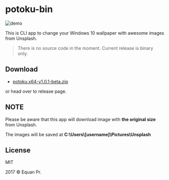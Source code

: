 # potoku-bin

![demo](https://github.com/junwatu/potoku-bin/raw/master/demo.gif)

This is CLI app to change your Windows 10 wallpaper with awesome images from Unsplash.

> There is no source code in the moment. Current release is binary only.

## Download

- [potoku.x64-v1.0.1-beta.zip](https://github.com/junwatu/potoku-bin/releases/download/1.0.1-beta/potoku.x64-v1.0.1-beta.zip)

or head over to release page.

## NOTE
Please be aware that this app will download image with **the original size** from Unsplash.

The images will be saved at **C:\Users\\[username]\Pictures\Unsplash**

## License

MIT

2017 © Equan Pr. 
